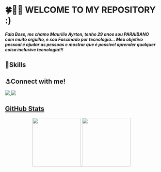 <html>
<body>
<h1> 
  🍀🥇🍎 WELCOME TO MY REPOSITORY :) 
</h1>
<h4>

  _Fala Boss, me chamo Maurilio Ayrton, tenho 29 anos sou PARAIBANO com muito orgulho, e sou Fascinado por tecnologia... Meu objetivo pessoal é ajudar as pessoas e mostrar que é possível aprender qualquer coisa inclusive tecnologia!!!_

</h4>

## 🚀Skills

## ⚓Connect with me!

<a href="www.google.com" target="_blank"><img src="https://img.shields.io/badge/Microsoft_Outlook-0078D4?style=for-the-badge&logo=microsoft-outlook&logoColor=white" a>
<a href="www.google.com" target="_blank"><img src="https://img.shields.io/badge/WhatsApp-25D366?style=for-the-badge&logo=whatsapp&logoColor=white" a>

## GitHub Stats
<div align="center">
<a href="https://github.com/maurilioayrton">
<img height="160rem" src="https://github-readme-stats.vercel.app/api?username=maurilioayrton&show_icons=true&theme=tokyonight&include_all_commits=true&count_private=true"/>
<img height="160rem" src="https://github-readme-stats.vercel.app/api/top-langs/?username=maurilioayrton&layout=compact&langs_count=7&theme=tokyonight"/>
</div>
  </body>
</html>


